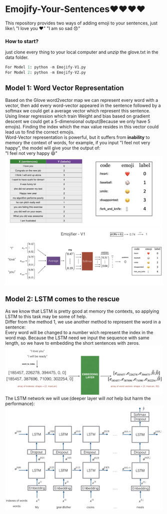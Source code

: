 # Emojify-Your-Sentences❤️❤️❤️❤️

This repository provides two ways of adding emoji to your sentences, just like:\\
"I love you ❤️"
"I am so sad 😞"
### How to start?  
just clone every thing to your local computer and *unzip* the glove.txt in the data folder.   
```python  
For Model 1: python -m Emojify-V1.py    
For Model 2: python -m Emojify-V2.py  
```

## Model 1: Word Vector Representation
Based on the Glove word2vector map we can represent every word with a vector, then add every word-vector appeared in the sentence followed by a softmax we could get a average vector which represent this sentence. Using linear regression which train Weight and bias based on gradient descent we could get a 5-dimensional output(Because we only have 5 emojis). Finding the index which the max value resides in this vector could lead us to find the correct emojis.  
Word-Vector representation is powerful, but it suffers from **inability** to memory the context of words, for example, if you input "I feel not very happy", the model will give your the output of:  
"I feel not very happy 😄"  
![dataset](https://github.com/mingbocui/Emojify-Your-Sentences/blob/master/images/data_set.png)
![work process](https://github.com/mingbocui/Emojify-Your-Sentences/blob/master/images/image_1.png)

## Model 2: LSTM comes to the rescue
As we know that LSTM is pretty good at memory the contexts, so applying LSTM to this task may be some of help.  
Differ from the method 1, we use another method to represent the word in a sentence:  
Every word will be changed to a number wich represent the index in the word map. Because the LSTM need we input the sequence with same length, so we have to embedding the short sentences with zeros.  
![embedding layer](https://github.com/mingbocui/Emojify-Your-Sentences/blob/master/images/embedding1.png)
The LSTM network we will use:(deeper layer will *not* help but harm the performance):  
![LSTM](https://github.com/mingbocui/Emojify-Your-Sentences/blob/master/images/emojifier-v2.png)
